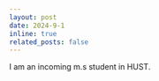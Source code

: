 ```yaml
---
layout: post
date: 2024-9-1
inline: true
related_posts: false
---
```

I am an incoming m.s student in HUST.